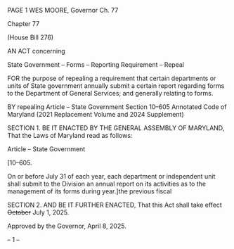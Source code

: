 PAGE 1
WES MOORE, Governor Ch. 77

Chapter 77

(House Bill 276)

AN ACT concerning

State Government – Forms – Reporting Requirement – Repeal

FOR the purpose of repealing a requirement that certain departments or units of State
government annually submit a certain report regarding forms to the Department of
General Services; and generally relating to forms.

BY repealing
Article – State Government
Section 10–605
Annotated Code of Maryland
(2021 Replacement Volume and 2024 Supplement)

SECTION 1. BE IT ENACTED BY THE GENERAL ASSEMBLY OF MARYLAND,
That the Laws of Maryland read as follows:

Article – State Government

[10–605.

On or before July 31 of each year, each department or independent unit shall submit
to the Division an annual report on its activities as to the management of its forms during
year.]the previous fiscal

SECTION 2. AND BE IT FURTHER ENACTED, That this Act shall take effect
~~October~~ July 1, 2025.

Approved by the Governor, April 8, 2025.

– 1 –